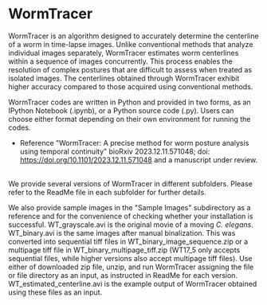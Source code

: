 # WormTracer

WormTracer is an algorithm designed to accurately determine the centerline of a worm in time-lapse images. Unlike conventional methods that analyze individual images separately, WormTracer estimates worm centerlines within a sequence of images concurrently. This process enables the resolution of complex postures that are difficult to assess when treated as isolated images. The centerlines obtained through WormTracer exhibit higher accuracy compared to those acquired using conventional methods.

WormTracer codes are written in Python and provided in two forms, as an IPython Notebook (.ipynb), or a Python source code (.py). Users can choose either format depending on their own environment for running the codes.

- Reference
"WormTracer: A precise method for worm posture analysis using temporal continuity"
bioRxiv 2023.12.11.571048; doi: https://doi.org/10.1101/2023.12.11.571048
and a manuscript under review.<br><br>

We provide several versions of WormTracer in different subfolders. Please refer to the ReadMe file in each subfolder for further details.

We also provide sample images in the "Sample Images" subdirectory as a reference and for the convenience of checking whether your installation is successful.
WT_grayscale.avi is the original movie of a moving _C. elegans_. WT_binary.avi is the same images after manual binalization. This was converted into sequential tiff files in WT_binary_image_sequence.zip or a multipage tiff file in WT_binary_multipage_tiff.zip (WT17_5 only accepts sequential files, while higher versions also accept multipage tiff files). Use either of downloaded zip file, unzip, and run WormTracer assigning the file or file directory as an input, as instructed in ReadMe for each version.
WT_estimated_centerline.avi is the example output of WormTracer obtained using these files as an input.


